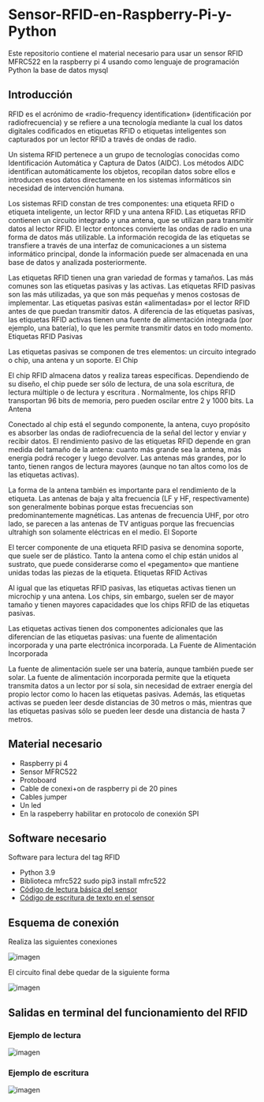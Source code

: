 # Sensor-RFID-en-Raspberry-Pi-y-Python
Este repositorio contiene el material necesario para usar un sensor RFID MFRC522 en la raspberry pi 4 usando como lenguaje de programación Python la base de datos mysql

## Introducción
RFID es el acrónimo de «radio-frequency identification» (identificación por radiofrecuencia) y se refiere a una tecnología mediante la cual los datos digitales codificados en etiquetas RFID o etiquetas inteligentes son capturados por un lector RFID a través de ondas de radio.

Un sistema RFID pertenece a un grupo de tecnologías conocidas como Identificación Automática y Captura de Datos (AIDC). Los métodos AIDC identifican automáticamente los objetos, recopilan datos sobre ellos e introducen esos datos directamente en los sistemas informáticos sin necesidad de intervención humana.

Los sistemas RFID constan de tres componentes: una etiqueta RFID o etiqueta inteligente, un lector RFID y una antena RFID. Las etiquetas RFID contienen un circuito integrado y una antena, que se utilizan para transmitir datos al lector RFID. El lector entonces convierte las ondas de radio en una forma de datos más utilizable. La información recogida de las etiquetas se transfiere a través de una interfaz de comunicaciones a un sistema informático principal, donde la información puede ser almacenada en una base de datos y analizada posteriormente.

Las etiquetas RFID tienen una gran variedad de formas y tamaños. Las más comunes son las etiquetas pasivas y las activas. Las etiquetas RFID pasivas son las más utilizadas, ya que son más pequeñas y menos costosas de implementar. Las etiquetas pasivas están «alimentadas» por el lector RFID antes de que puedan transmitir datos. A diferencia de las etiquetas pasivas, las etiquetas RFID activas tienen una fuente de alimentación integrada (por ejemplo, una batería), lo que les permite transmitir datos en todo momento.
Etiquetas RFID Pasivas

Las etiquetas pasivas se componen de tres elementos: un circuito integrado o chip, una antena y un soporte.
El Chip

El chip RFID almacena datos y realiza tareas específicas. Dependiendo de su diseño, el chip puede ser sólo de lectura, de una sola escritura, de lectura múltiple o de lectura y escritura . Normalmente, los chips RFID transportan 96 bits de memoria, pero pueden oscilar entre 2 y 1000 bits.
La Antena

Conectado al chip está el segundo componente, la antena, cuyo propósito es absorber las ondas de radiofrecuencia de la señal del lector y enviar y recibir datos. El rendimiento pasivo de las etiquetas RFID depende en gran medida del tamaño de la antena: cuanto más grande sea la antena, más energía podrá recoger y luego devolver. Las antenas más grandes, por lo tanto, tienen rangos de lectura mayores (aunque no tan altos como los de las etiquetas activas).

La forma de la antena también es importante para el rendimiento de la etiqueta. Las antenas de baja y alta frecuencia (LF y HF, respectivamente) son generalmente bobinas porque estas frecuencias son predominantemente magnéticas. Las antenas de frecuencia UHF, por otro lado, se parecen a las antenas de TV antiguas porque las frecuencias ultrahigh son solamente eléctricas en el medio.
El Soporte

El tercer componente de una etiqueta RFID pasiva se denomina soporte, que suele ser de plástico. Tanto la antena como el chip están unidos al sustrato, que puede considerarse como el «pegamento» que mantiene unidas todas las piezas de la etiqueta.
Etiquetas RFID Activas

Al igual que las etiquetas RFID pasivas, las etiquetas activas tienen un microchip y una antena. Los chips, sin embargo, suelen ser de mayor tamaño y tienen mayores capacidades que los chips RFID de las etiquetas pasivas.

Las etiquetas activas tienen dos componentes adicionales que las diferencian de las etiquetas pasivas: una fuente de alimentación incorporada y una parte electrónica incorporada.
La Fuente de Alimentación Incorporada

La fuente de alimentación suele ser una batería, aunque también puede ser solar. La fuente de alimentación incorporada permite que la etiqueta transmita datos a un lector por sí sola, sin necesidad de extraer energía del propio lector como lo hacen las etiquetas pasivas. Además, las etiquetas activas se pueden leer desde distancias de 30 metros o más, mientras que las etiquetas pasivas sólo se pueden leer desde una distancia de hasta 7 metros. 

## Material necesario

- Raspberry pi 4
- Sensor MFRC522
- Protoboard
- Cable de conexi+on de raspberry pi de 20 pines
- Cables jumper
- Un led
- En la raspeberry habilitar en protocolo de conexión SPI
## Software necesario

Software para lectura del tag RFID
- Python 3.9
- Biblioteca mfrc522
  sudo pip3 install mfrc522
 - [Código de lectura básica del sensor](https://github.com/raymundosoto/Sensor-RFID-en-Raspberry-Pi-con-Python-y-mysql/blob/main/codigo_lectura_basica.py)
 - [Código de escritura de texto en el sensor](https://github.com/raymundosoto/Sensor-RFID-en-Raspberry-Pi-con-Python-y-mysql/blob/main/script_escritura.py)

## Esquema de conexión

Realiza las siguientes conexiones

![imagen](https://user-images.githubusercontent.com/72757419/193123436-4b4d51b5-e0c8-4c2d-acab-58bf5fdc1aea.png)

El circuito final debe quedar de la siguiente forma

![imagen](https://user-images.githubusercontent.com/72757419/193123940-c8ac2846-1aff-4a7a-bd12-325ef62550d3.png)

## Salidas en terminal del funcionamiento del RFID

### Ejemplo de lectura 

![imagen](https://user-images.githubusercontent.com/72757419/193126420-17508cd2-be39-4cbc-a3d6-ad20c4452dae.png)

### Ejemplo de escritura

![imagen](https://user-images.githubusercontent.com/72757419/193126636-35c79045-531a-435a-951e-65068fec19c1.png)





